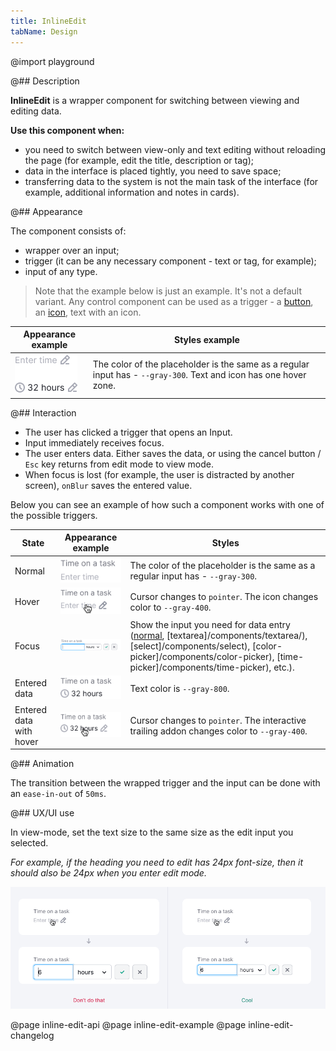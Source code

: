 ```yaml
---
title: InlineEdit
tabName: Design
---
```


@import playground

@## Description

**InlineEdit** is a wrapper component for switching between viewing and editing data.

**Use this component when:**

- you need to switch between view-only and text editing without reloading the page (for example, edit the title, description or tag);
- data in the interface is placed tightly, you need to save space;
- transferring data to the system is not the main task of the interface (for example, additional information and notes in cards).

@## Appearance

The component consists of:

- wrapper over an input;
- trigger (it can be any necessary component - text or tag, for example);
- input of any type.

> Note that the example below is just an example. It's not a default variant. Any control component can be used as a trigger - a [button](/components/button/), an [icon](/style/icon/), text with an icon.

| Appearance example                            | Styles example                                                                                                    |
| --------------------------------------------- | ----------------------------------------------------------------------------------------------------------------- |
| ![appearance example](static/inline-edit.png) | The color of the placeholder is the same as a regular input has - `--gray-300`. Text and icon has one hover zone. |

@## Interaction

- The user has clicked a trigger that opens an Input.
- Input immediately receives focus.
- The user enters data. Either saves the data, or using the cancel button / `Esc` key returns from edit mode to view mode.
- When focus is lost (for example, the user is distracted by another screen), `onBlur` saves the entered value.

Below you can see an example of how such a component works with one of the possible triggers.

| State                   | Appearance example                              | Styles                                                                                                                                                                                                                      |
| ----------------------- | ----------------------------------------------- | --------------------------------------------------------------------------------------------------------------------------------------------------------------------------------------------------------------------------- |
| Normal                  | ![appearance example](static/normal.png)        | The color of the placeholder is the same as a regular input has - `--gray-300`.                                                                                                                                             |
| Hover                   | ![appearance example](static/hover.png)         | Cursor changes to `pointer`. The icon changes color to `--gray-400`.                                                                                                                                                        |
| Focus                   | ![appearance example](static/opened.png)        | Show the input you need for data entry ([normal](/components/input/), [textarea]/components/textarea/), [select]/components/select), [color-picker]/components/color-picker), [time-picker]/components/time-picker), etc.). |
| Entered data            | ![appearance example](static/success.png)       | Text color is `--gray-800`.                                                                                                                                                                                                 |
| Entered data with hover | ![appearance example](static/success-hover.png) | Cursor changes to `pointer`. The interactive trailing addon changes color to `--gray-400`.                                                                                                                                  |

@## Animation

The transition between the wrapped trigger and the input can be done with an `ease-in-out` of `50ms`.

@## UX/UI use

In view-mode, set the text size to the same size as the edit input you selected.

_For example, if the heading you need to edit has 24px font-size, then it should also be 24px when you enter edit mode._

![case with input size](static/inline-edit-yes-no.png)

@page inline-edit-api
@page inline-edit-example
@page inline-edit-changelog
